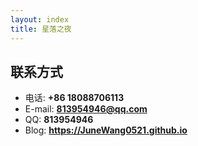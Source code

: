 ```yaml
---
layout: index
title: 星落之夜
---
```

## 联系方式

- 电话: **+86 18088706113**
- E-mail: **813954946@qq.com**
- QQ: **813954946**
- Blog: **<https://JuneWang0521.github.io>**
